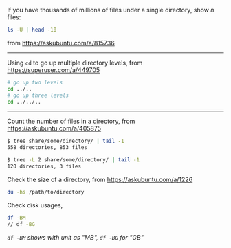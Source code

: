 If you have thousands of millions of files under a single directory, show *n* files:
```bash
ls -U | head -10
```
from https://askubuntu.com/a/815736

---
Using `cd` to go up multiple directory levels, from https://superuser.com/a/449705
```bash
# go up two levels
cd ../..
# go up three levels
cd ../../..
```

---
Count the number of files in a directory, from https://askubuntu.com/a/405875
```bash
$ tree share/some/directory/ | tail -1
558 directories, 853 files

$ tree -L 2 share/some/directory/ | tail -1
120 directories, 3 files
```

Check the size of a directory, from https://askubuntu.com/a/1226
```bash
du -hs /path/to/directory
```

Check disk usages, 
```bash
df -BM
// df -BG
```
*`df -BM` shows with unit as "MB", `df -BG` for "GB"*
